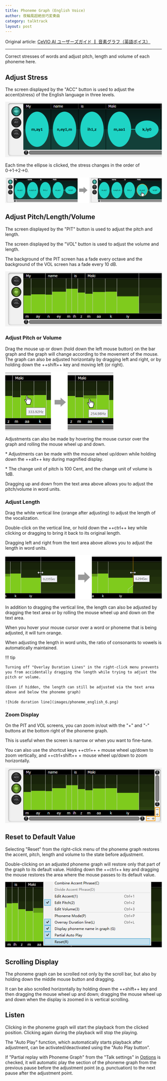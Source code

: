 ```yaml
---
title: Phoneme Graph (English Voice)
author: 夜輪風超絶技巧変奏曲
category: talktrack
layout: post
---
```

Original article: [CeVIO AI ユーザーズガイド ┃ 音素グラフ（英語ボイス）](https://cevio.jp/guide/cevio_ai/talktrack/phoneme_english/)

---

Correct stresses of words and adjust pitch, length and volume of each phoneme here.

## Adjust Stress

The screen displayed by the "ACC" button is used to adjust the accent(stress) of the English language in three levels.

![stress](images/phoneme_english_1.png)

Each time the ellipse is clicked, the stress changes in the order of 0→1→2→0.

![change stress](images/phoneme_english_2.png)

## Adjust Pitch/Length/Volume

The screen displayed by the "PIT" button is used to adjust the pitch and length.

The screen displayed by the "VOL" button is used to adjust the volume and length.

The background of the PIT screen has a fade every octave and the background of the VOL screen has a fade every 10 dB.

![pit](images/phoneme_english_3.png)

### Adjust Pitch or Volume

Drag the mouse up or down (hold down the left mouse button) on the bar graph and the graph will change according to the movement of the mouse. The graph can also be adjusted horizontally by dragging left and right, or by holding down the ++shift++ key and moving left (or right).

![adjust pit](images/phoneme_english_4.png)

Adjustments can also be made by hovering the mouse cursor over the graph and rolling the mouse wheel up and down.

\* Adjustments can be made with the mouse wheel up/down while holding down the ++alt++ key during magnified display.

\* The change unit of pitch is 100 Cent, and the change unit of volume is 1dB.

Dragging up and down from the text area above allows you to adjust the pitch/volume in word units.

### Adjust Length

Drag the white vertical line (orange after adjusting) to adjust the length of the vocalization.

Double-click on the vertical line, or hold down the ++ctrl++ key while clicking or dragging to bring it back to its original length.

Dragging left and right from the text area above allows you to adjust the length in word units.

![adjust in group](images/phoneme_english_5.png)

In addition to dragging the vertical line, the length can also be adjusted by dragging the text area or by rolling the mouse wheel up and down on the text area.

When you hover your mouse cursor over a word or phoneme that is being adjusted, it will turn orange.

When adjusting the length in word units, the ratio of consonants to vowels is automatically maintained.

!!! tip

    Turning off "Overlay Duration Lines" in the right-click menu prevents you from accidentally dragging the length while trying to adjust the pitch or volume. 
    
    (Even if hidden, the length can still be adjusted via the text area above and below the phoneme graph)

    ![hide duration line](images/phoneme_english_6.png)

### Zoom Display

On the PIT and VOL screens, you can zoom in/out with the "+" and "-" buttons at the bottom right of the phoneme graph.

This is useful when the screen is narrow or when you want to fine-tune.

You can also use the shortcut keys ++ctrl++ + mouse wheel up/down to zoom vertically, and ++ctrl+shift++ + mouse wheel up/down to zoom horizontally.

![display](images/phoneme_english_7.png)

## Reset to Default Value

Selecting "Reset" from the right-click menu of the phoneme graph restores the accent, pitch, length and volume to the state before adjustment.

Double-clicking on an adjusted phoneme graph will restore only that part of the graph to its default value. Holding down the ++ctrl++ key and dragging the mouse restores the area where the mouse passes to its default value.

![reset](images/phoneme_english_8.png)

## Scrolling Display

The phoneme graph can be scrolled not only by the scroll bar, but also by holding down the middle mouse button and dragging.

It can be also scrolled horizontally by holding down the ++shift++ key and then dragging the mouse wheel up and down; dragging the mouse wheel up and down when the display is zoomed in is vertical scrolling.

## Listen

Clicking in the phoneme graph will start the playback from the clicked position. Clicking again during the playback will stop the playing.

The "Auto Play" function, which automatically starts playback after adjustment, can be activated/deactivated using the "Auto Play button".

If "Partial replay with Phoneme Graph" from the "Talk settings" in [Options](../../option/option) is checked, it will automatic play the section of the phoneme graph from the previous pause before the adjustment point (e.g. punctuation) to the next pause after the adjustment point.
